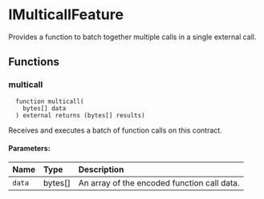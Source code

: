 # IMulticallFeature

Provides a function to batch together multiple calls in a single external call.



## Functions
### multicall
```solidity
  function multicall(
    bytes[] data
  ) external returns (bytes[] results)
```
Receives and executes a batch of function calls on this contract.


#### Parameters:
| Name | Type | Description                                                          |
| :--- | :--- | :------------------------------------------------------------------- |
|`data` | bytes[] | An array of the encoded function call data.






